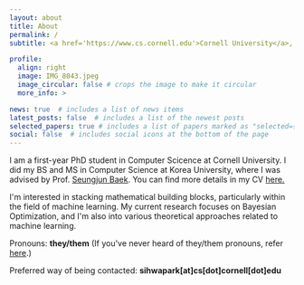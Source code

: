 ```yaml
---
layout: about
title: About
permalink: /
subtitle: <a href='https://www.cs.cornell.edu'>Cornell University</a>, Ithaca, NY

profile:
  align: right
  image: IMG_8043.jpeg
  image_circular: false # crops the image to make it circular
  more_info: >

news: true  # includes a list of news items
latest_posts: false  # includes a list of the newest posts
selected_papers: true # includes a list of papers marked as "selected={true}"
social: false  # includes social icons at the bottom of the page
---
```


I am a first-year PhD student in Computer Scicence at Cornell University. I did my BS and MS in Computer Science at Korea University, where I was advised by Prof. [Seungjun Baek](https://singkru.github.io/). You can find more details in my CV [here.](/cv) 

I'm interested in stacking mathematical building blocks, particularly within the field of machine learning. My current research focuses on Bayesian Optimization, and I'm also into various theoretical approaches related to machine learning.

Pronouns: __they/them__ (If you've never heard of they/them pronouns, refer [here](https://www.stonewall.org.uk/resources/workplace-trans-inclusion-hub/a-beginners-guide-to-pronouns-and-using-pronouns-in-the-workplace#:~:text=Some%20trans%20and%20gender%20non,generally%20perceived%20as%20gendered%20terms.).)

Preferred way of being contacted: __sihwapark[at]cs[dot]cornell[dot]edu__
